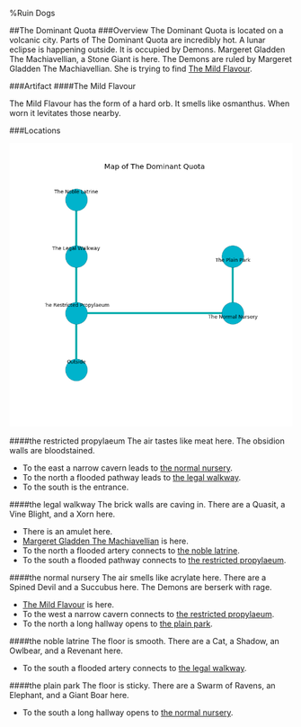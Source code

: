 %Ruin Dogs

##The Dominant Quota
###Overview
The Dominant Quota is located on a volcanic city. Parts of The Dominant Quota are incredibly hot. A lunar eclipse is happening outside. It is occupied by Demons. <a name="Margeret-Gladden-The-Machiavellian"></a>Margeret Gladden The Machiavellian, a Stone Giant is here. The Demons are ruled by Margeret Gladden The Machiavellian. She  is trying to find [The Mild Flavour](#The-Mild-Flavour). 



###Artifact
####<a name="The-Mild-Flavour"></a>The Mild Flavour


The Mild Flavour has the form of a hard orb. It smells like osmanthus. When worn it levitates those nearby. 





###Locations


![](../v2/images/The-Dominant-Quota.png)

####<a name="the-restricted-propylaeum"></a>the restricted propylaeum
The air tastes like meat here. The obsidion walls are bloodstained. 



* To the east a narrow cavern leads to [the normal nursery](#the-normal-nursery).
* To the north a flooded pathway leads to [the legal walkway](#the-legal-walkway).
* To the south is the entrance.


####<a name="the-legal-walkway"></a>the legal walkway
The brick walls are caving in. There are a Quasit, a Vine Blight, and a Xorn here. 



* There is an amulet here.
* [Margeret Gladden The Machiavellian](#Margeret-Gladden-The-Machiavellian) is here.
* To the north a flooded artery connects to [the noble latrine](#the-noble-latrine).
* To the south a flooded pathway connects to [the restricted propylaeum](#the-restricted-propylaeum).


####<a name="the-normal-nursery"></a>the normal nursery
The air smells like acrylate here. There are a Spined Devil and a Succubus here. The Demons are berserk with rage. 



* [The Mild Flavour](#The-Mild-Flavour) is here.
* To the west a narrow cavern connects to [the restricted propylaeum](#the-restricted-propylaeum).
* To the north a long hallway opens to [the plain park](#the-plain-park).


####<a name="the-noble-latrine"></a>the noble latrine
The floor is smooth. There are a Cat, a Shadow, an Owlbear, and a Revenant here. 



* To the south a flooded artery connects to [the legal walkway](#the-legal-walkway).


####<a name="the-plain-park"></a>the plain park
The floor is sticky. There are a Swarm of Ravens, an Elephant, and a Giant Boar here. 



* To the south a long hallway opens to [the normal nursery](#the-normal-nursery).


